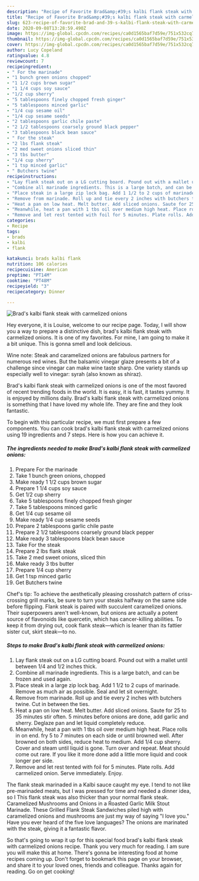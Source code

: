 ```yaml
---
description: "Recipe of Favorite Brad&amp;#39;s kalbi flank steak with carmelized onions"
title: "Recipe of Favorite Brad&amp;#39;s kalbi flank steak with carmelized onions"
slug: 623-recipe-of-favorite-brad-and-39-s-kalbi-flank-steak-with-carmelized-onions
date: 2020-09-08T13:28:59.490Z
image: https://img-global.cpcdn.com/recipes/ca0d1565baf7d59e/751x532cq70/brads-kalbi-flank-steak-with-carmelized-onions-recipe-main-photo.jpg
thumbnail: https://img-global.cpcdn.com/recipes/ca0d1565baf7d59e/751x532cq70/brads-kalbi-flank-steak-with-carmelized-onions-recipe-main-photo.jpg
cover: https://img-global.cpcdn.com/recipes/ca0d1565baf7d59e/751x532cq70/brads-kalbi-flank-steak-with-carmelized-onions-recipe-main-photo.jpg
author: Lucy Copeland
ratingvalue: 4.8
reviewcount: 7
recipeingredient:
- " For the marinade"
- "1 bunch green onions chopped"
- "1 1/2 cups brown sugar"
- "1 1/4 cups soy sauce"
- "1/2 cup sherry"
- "5 tablespoons finely chopped fresh ginger"
- "5 tablespoons minced garlic"
- "1/4 cup sesame oil"
- "1/4 cup sesame seeds"
- "2 tablespoons garlic chile paste"
- "2 1/2 tablespoons coarsely ground black pepper"
- "3 tablespoons black bean sauce"
- " For the steak"
- "2 lbs flank steak"
- "2 med sweet onions sliced thin"
- "3 tbs butter"
- "1/4 cup sherry"
- "1 tsp minced garlic"
- " Butchers twine"
recipeinstructions:
- "Lay flank steak out on a LG cutting board. Pound out with a mallet until between 1/4 and 1/2 inches thick."
- "Combine all marinade ingredients. This is a large batch, and can be frozen and used again."
- "Place steak in a large zip lock bag. Add 1 1/2 to 2 cups of marinade. Remove as much air as possible. Seal and let sit overnight."
- "Remove from marinade. Roll up and tie every 2 inches with butchers twine. Cut in between the ties."
- "Heat a pan on low heat. Melt butter. Add sliced onions. Saute for 25 to 35 minutes stir often. 5 minutes before onions are done, add garlic and sherry. Deglaze pan and let liquid completely reduce."
- "Meanwhile, heat a pan with 1 tbs oil over medium high heat. Place rolls in on end. fry 5 to 7 minutes on each side or until browned well. After browned on both sides, reduce heat to medium. Add 1/4 cup sherry. Cover and steam until liquid is gone. Turn over and repeat. Meat should come out rare. If you like it more done add a little more liquid and cook longer per side."
- "Remove and let rest tented with foil for 5 minutes. Plate rolls. Add carmelized onion. Serve immediately. Enjoy."
categories:
- Recipe
tags:
- brads
- kalbi
- flank

katakunci: brads kalbi flank 
nutrition: 106 calories
recipecuisine: American
preptime: "PT14M"
cooktime: "PT48M"
recipeyield: "3"
recipecategory: Dinner

---
```



![Brad&#39;s kalbi flank steak with carmelized onions](https://img-global.cpcdn.com/recipes/ca0d1565baf7d59e/751x532cq70/brads-kalbi-flank-steak-with-carmelized-onions-recipe-main-photo.jpg)

Hey everyone, it is Louise, welcome to our recipe page. Today, I will show you a way to prepare a distinctive dish, brad&#39;s kalbi flank steak with carmelized onions. It is one of my favorites. For mine, I am going to make it a bit unique. This is gonna smell and look delicious.

Wine note: Steak and caramelized onions are fabulous partners for numerous red wines. But the balsamic vinegar glaze presents a bit of a challenge since vinegar can make wine taste sharp. One variety stands up especially well to vinegar: syrah (also known as shiraz).

Brad&#39;s kalbi flank steak with carmelized onions is one of the most favored of recent trending foods in the world. It is easy, it is fast, it tastes yummy. It is enjoyed by millions daily. Brad&#39;s kalbi flank steak with carmelized onions is something that I have loved my whole life. They are fine and they look fantastic.


To begin with this particular recipe, we must first prepare a few components. You can cook brad&#39;s kalbi flank steak with carmelized onions using 19 ingredients and 7 steps. Here is how you can achieve it.

<!--inarticleads1-->

##### The ingredients needed to make Brad&#39;s kalbi flank steak with carmelized onions:

1. Prepare  For the marinade
1. Take 1 bunch green onions, chopped
1. Make ready 1 1/2 cups brown sugar
1. Prepare 1 1/4 cups soy sauce
1. Get 1/2 cup sherry
1. Take 5 tablespoons finely chopped fresh ginger
1. Take 5 tablespoons minced garlic
1. Get 1/4 cup sesame oil
1. Make ready 1/4 cup sesame seeds
1. Prepare 2 tablespoons garlic chile paste
1. Prepare 2 1/2 tablespoons coarsely ground black pepper
1. Make ready 3 tablespoons black bean sauce
1. Take  For the steak
1. Prepare 2 lbs flank steak
1. Take 2 med sweet onions, sliced thin
1. Make ready 3 tbs butter
1. Prepare 1/4 cup sherry
1. Get 1 tsp minced garlic
1. Get  Butchers twine


Chef&#39;s tip: To achieve the aesthetically pleasing crosshatch pattern of criss-crossing grill marks, be sure to turn your steaks halfway on the same side before flipping. Flank steak is paired with succulent caramelized onions. Their superpowers aren&#39;t well-known, but onions are actually a potent source of flavonoids like quercetin, which has cancer-killing abilities. To keep it from drying out, cook flank steak—which is leaner than its fattier sister cut, skirt steak—to no. 

<!--inarticleads2-->

##### Steps to make Brad&#39;s kalbi flank steak with carmelized onions:

1. Lay flank steak out on a LG cutting board. Pound out with a mallet until between 1/4 and 1/2 inches thick.
1. Combine all marinade ingredients. This is a large batch, and can be frozen and used again.
1. Place steak in a large zip lock bag. Add 1 1/2 to 2 cups of marinade. Remove as much air as possible. Seal and let sit overnight.
1. Remove from marinade. Roll up and tie every 2 inches with butchers twine. Cut in between the ties.
1. Heat a pan on low heat. Melt butter. Add sliced onions. Saute for 25 to 35 minutes stir often. 5 minutes before onions are done, add garlic and sherry. Deglaze pan and let liquid completely reduce.
1. Meanwhile, heat a pan with 1 tbs oil over medium high heat. Place rolls in on end. fry 5 to 7 minutes on each side or until browned well. After browned on both sides, reduce heat to medium. Add 1/4 cup sherry. Cover and steam until liquid is gone. Turn over and repeat. Meat should come out rare. If you like it more done add a little more liquid and cook longer per side.
1. Remove and let rest tented with foil for 5 minutes. Plate rolls. Add carmelized onion. Serve immediately. Enjoy.


The flank steak marinaded in a Kalbi sauce caught my eye. I tend to not like pre-marinaded meats, but I was pressed for time and needed a dinner idea, so I This flank steak was also thicker than your normal flank steak. Caramelized Mushrooms and Onions in a Roasted Garlic Milk Stout Marinade. These Grilled Flank Steak Sandwiches piled high with caramelized onions and mushrooms are just my way of saying &#34;I love you.&#34; Have you ever heard of the five love languages? The onions are marinated with the steak, giving it a fantastic flavor. 

So that's going to wrap it up for this special food brad&#39;s kalbi flank steak with carmelized onions recipe. Thank you very much for reading. I am sure you will make this at home. There's gonna be interesting food at home recipes coming up. Don't forget to bookmark this page on your browser, and share it to your loved ones, friends and colleague. Thanks again for reading. Go on get cooking!
